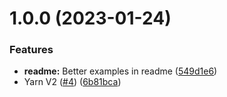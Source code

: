 # 1.0.0 (2023-01-24)


### Features

* **readme:** Better examples in readme ([549d1e6](https://github.com/xapp-ai/patterns/commit/549d1e63d36c22d4cdc2efdd3cb147fd58ccc69f))
* Yarn V2 ([#4](https://github.com/xapp-ai/patterns/issues/4)) ([6b81bca](https://github.com/xapp-ai/patterns/commit/6b81bca949f4b1632eca1c642861b3634d69bc4d))
